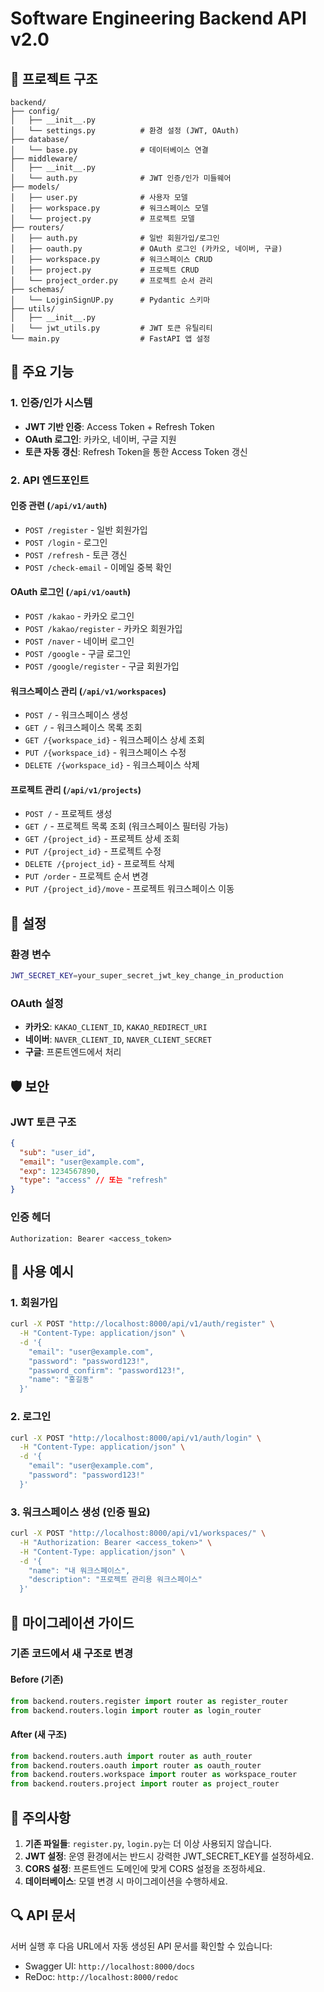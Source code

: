 # Software Engineering Backend API v2.0

## 📁 프로젝트 구조

```
backend/
├── config/
│   ├── __init__.py
│   └── settings.py          # 환경 설정 (JWT, OAuth)
├── database/
│   └── base.py              # 데이터베이스 연결
├── middleware/
│   ├── __init__.py
│   └── auth.py              # JWT 인증/인가 미들웨어
├── models/
│   ├── user.py              # 사용자 모델
│   ├── workspace.py         # 워크스페이스 모델
│   └── project.py           # 프로젝트 모델
├── routers/
│   ├── auth.py              # 일반 회원가입/로그인
│   ├── oauth.py             # OAuth 로그인 (카카오, 네이버, 구글)
│   ├── workspace.py         # 워크스페이스 CRUD
│   ├── project.py           # 프로젝트 CRUD
│   └── project_order.py     # 프로젝트 순서 관리
├── schemas/
│   └── LojginSignUP.py      # Pydantic 스키마
├── utils/
│   ├── __init__.py
│   └── jwt_utils.py         # JWT 토큰 유틸리티
└── main.py                  # FastAPI 앱 설정
```

## 🚀 주요 기능

### 1. 인증/인가 시스템
- **JWT 기반 인증**: Access Token + Refresh Token
- **OAuth 로그인**: 카카오, 네이버, 구글 지원
- **토큰 자동 갱신**: Refresh Token을 통한 Access Token 갱신

### 2. API 엔드포인트

#### 인증 관련 (`/api/v1/auth`)
- `POST /register` - 일반 회원가입
- `POST /login` - 로그인
- `POST /refresh` - 토큰 갱신
- `POST /check-email` - 이메일 중복 확인

#### OAuth 로그인 (`/api/v1/oauth`)
- `POST /kakao` - 카카오 로그인
- `POST /kakao/register` - 카카오 회원가입
- `POST /naver` - 네이버 로그인
- `POST /google` - 구글 로그인
- `POST /google/register` - 구글 회원가입

#### 워크스페이스 관리 (`/api/v1/workspaces`)
- `POST /` - 워크스페이스 생성
- `GET /` - 워크스페이스 목록 조회
- `GET /{workspace_id}` - 워크스페이스 상세 조회
- `PUT /{workspace_id}` - 워크스페이스 수정
- `DELETE /{workspace_id}` - 워크스페이스 삭제

#### 프로젝트 관리 (`/api/v1/projects`)
- `POST /` - 프로젝트 생성
- `GET /` - 프로젝트 목록 조회 (워크스페이스 필터링 가능)
- `GET /{project_id}` - 프로젝트 상세 조회
- `PUT /{project_id}` - 프로젝트 수정
- `DELETE /{project_id}` - 프로젝트 삭제
- `PUT /order` - 프로젝트 순서 변경
- `PUT /{project_id}/move` - 프로젝트 워크스페이스 이동

## 🔧 설정

### 환경 변수
```bash
JWT_SECRET_KEY=your_super_secret_jwt_key_change_in_production
```

### OAuth 설정
- **카카오**: `KAKAO_CLIENT_ID`, `KAKAO_REDIRECT_URI`
- **네이버**: `NAVER_CLIENT_ID`, `NAVER_CLIENT_SECRET`
- **구글**: 프론트엔드에서 처리

## 🛡️ 보안

### JWT 토큰 구조
```json
{
  "sub": "user_id",
  "email": "user@example.com",
  "exp": 1234567890,
  "type": "access" // 또는 "refresh"
}
```

### 인증 헤더
```
Authorization: Bearer <access_token>
```

## 📝 사용 예시

### 1. 회원가입
```bash
curl -X POST "http://localhost:8000/api/v1/auth/register" \
  -H "Content-Type: application/json" \
  -d '{
    "email": "user@example.com",
    "password": "password123!",
    "password_confirm": "password123!",
    "name": "홍길동"
  }'
```

### 2. 로그인
```bash
curl -X POST "http://localhost:8000/api/v1/auth/login" \
  -H "Content-Type: application/json" \
  -d '{
    "email": "user@example.com",
    "password": "password123!"
  }'
```

### 3. 워크스페이스 생성 (인증 필요)
```bash
curl -X POST "http://localhost:8000/api/v1/workspaces/" \
  -H "Authorization: Bearer <access_token>" \
  -H "Content-Type: application/json" \
  -d '{
    "name": "내 워크스페이스",
    "description": "프로젝트 관리용 워크스페이스"
  }'
```

## 🔄 마이그레이션 가이드

### 기존 코드에서 새 구조로 변경

#### Before (기존)
```python
from backend.routers.register import router as register_router
from backend.routers.login import router as login_router
```

#### After (새 구조)
```python
from backend.routers.auth import router as auth_router
from backend.routers.oauth import router as oauth_router
from backend.routers.workspace import router as workspace_router
from backend.routers.project import router as project_router
```

## 🚨 주의사항

1. **기존 파일들**: `register.py`, `login.py`는 더 이상 사용되지 않습니다.
2. **JWT 설정**: 운영 환경에서는 반드시 강력한 JWT_SECRET_KEY를 설정하세요.
3. **CORS 설정**: 프론트엔드 도메인에 맞게 CORS 설정을 조정하세요.
4. **데이터베이스**: 모델 변경 시 마이그레이션을 수행하세요.

## 🔍 API 문서

서버 실행 후 다음 URL에서 자동 생성된 API 문서를 확인할 수 있습니다:
- Swagger UI: `http://localhost:8000/docs`
- ReDoc: `http://localhost:8000/redoc` 